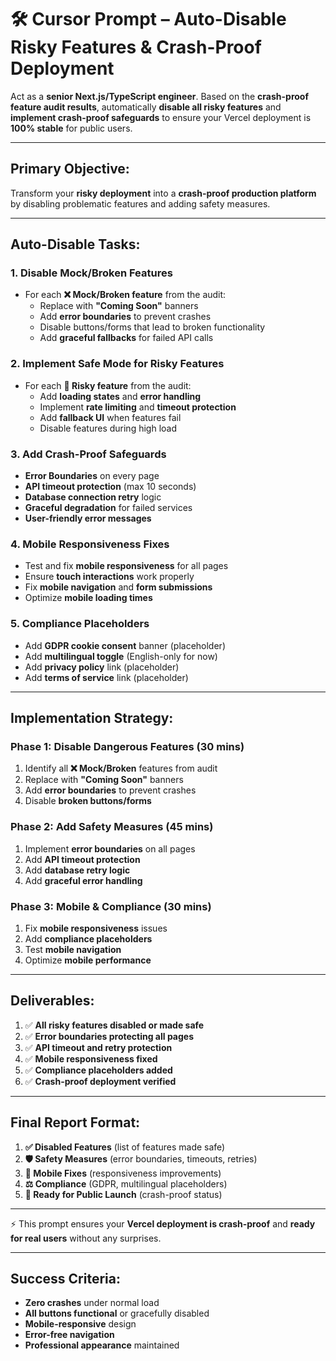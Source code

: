 # 🛠️ **Cursor Prompt – Auto-Disable Risky Features & Crash-Proof Deployment**

Act as a **senior Next.js/TypeScript engineer**. Based on the **crash-proof feature audit results**, automatically **disable all risky features** and **implement crash-proof safeguards** to ensure your Vercel deployment is **100% stable** for public users.

---

## **Primary Objective:**

Transform your **risky deployment** into a **crash-proof production platform** by disabling problematic features and adding safety measures.

---

## **Auto-Disable Tasks:**

### **1. Disable Mock/Broken Features**

* For each **❌ Mock/Broken feature** from the audit:
  * Replace with **"Coming Soon"** banners
  * Add **error boundaries** to prevent crashes
  * Disable buttons/forms that lead to broken functionality
  * Add **graceful fallbacks** for failed API calls

### **2. Implement Safe Mode for Risky Features**

* For each **🚧 Risky feature** from the audit:
  * Add **loading states** and **error handling**
  * Implement **rate limiting** and **timeout protection**
  * Add **fallback UI** when features fail
  * Disable features during high load

### **3. Add Crash-Proof Safeguards**

* **Error Boundaries** on every page
* **API timeout protection** (max 10 seconds)
* **Database connection retry** logic
* **Graceful degradation** for failed services
* **User-friendly error messages**

### **4. Mobile Responsiveness Fixes**

* Test and fix **mobile responsiveness** for all pages
* Ensure **touch interactions** work properly
* Fix **mobile navigation** and **form submissions**
* Optimize **mobile loading times**

### **5. Compliance Placeholders**

* Add **GDPR cookie consent** banner (placeholder)
* Add **multilingual toggle** (English-only for now)
* Add **privacy policy** link (placeholder)
* Add **terms of service** link (placeholder)

---

## **Implementation Strategy:**

### **Phase 1: Disable Dangerous Features (30 mins)**
1. Identify all **❌ Mock/Broken** features from audit
2. Replace with **"Coming Soon"** banners
3. Add **error boundaries** to prevent crashes
4. Disable **broken buttons/forms**

### **Phase 2: Add Safety Measures (45 mins)**
1. Implement **error boundaries** on all pages
2. Add **API timeout protection**
3. Add **database retry logic**
4. Add **graceful error handling**

### **Phase 3: Mobile & Compliance (30 mins)**
1. Fix **mobile responsiveness** issues
2. Add **compliance placeholders**
3. Test **mobile navigation**
4. Optimize **mobile performance**

---

## **Deliverables:**

1. ✅ **All risky features disabled or made safe**
2. ✅ **Error boundaries protecting all pages**
3. ✅ **API timeout and retry protection**
4. ✅ **Mobile responsiveness fixed**
5. ✅ **Compliance placeholders added**
6. ✅ **Crash-proof deployment verified**

---

## **Final Report Format:**

1. **✅ Disabled Features** (list of features made safe)
2. **🛡️ Safety Measures** (error boundaries, timeouts, retries)
3. **📱 Mobile Fixes** (responsiveness improvements)
4. **⚖️ Compliance** (GDPR, multilingual placeholders)
5. **🎯 Ready for Public Launch** (crash-proof status)

---

⚡ This prompt ensures your **Vercel deployment is crash-proof** and **ready for real users** without any surprises.

---

## **Success Criteria:**

- **Zero crashes** under normal load
- **All buttons functional** or gracefully disabled
- **Mobile-responsive** design
- **Error-free navigation**
- **Professional appearance** maintained
